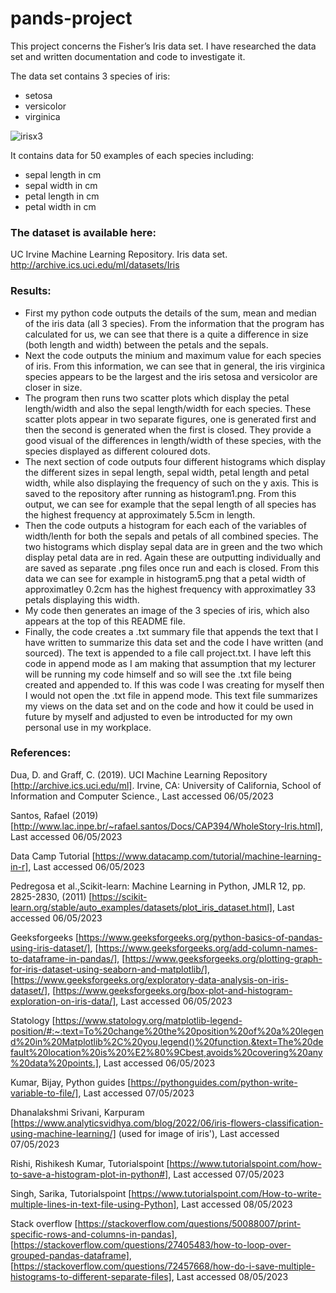 # pands-project

This project concerns the Fisher’s Iris data set. I have researched the data set
and written documentation and code to investigate it. 


The data set contains 3 species of iris:
* setosa
* versicolor
* virginica

![irisx3](https://user-images.githubusercontent.com/123767624/236692889-280b9db3-e557-4c14-bd65-8fb64eb8f002.png)


It contains data for 50 examples of each species including:
* sepal length in cm
* sepal width in cm
* petal length in cm
* petal width in cm




### The dataset is available here:

UC Irvine Machine Learning Repository. Iris data set.
http://archive.ics.uci.edu/ml/datasets/Iris

### Results:

* First my python code outputs the details of the sum, mean and median of the iris data (all 3 species).
  From the information that the program has calculated for us, we can see that there is a quite a difference in size (both length and width) 
  between the petals and the sepals.
* Next the code outputs the minium and maximum value for each species of iris.
  From this information, we can see that in general, the iris virginica species appears to be the largest and 
  the iris setosa and versicolor are closer in size.
* The program then runs two scatter plots which display the petal length/width and also the sepal length/width for each species.
  These scatter plots appear in two separate figures, one is generated first and then the second is generated when the first is closed.
  They provide a good visual of the differences in length/width of these species, with the species displayed as different coloured dots.
* The next section of code outputs four different histograms which display the different sizes in sepal length, sepal width,
  petal length and petal width, while also displaying the frequency of such on the y axis. This is saved to the repository after running as 
  histogram1.png. From this output, we can see for example that the sepal length of all species has the highest frequency at approximately 5.5cm in length.
* Then the code outputs a histogram for each each of the variables of width/lenth for both the sepals and petals of all combined species.
  The two histograms which display sepal data are in green and the two which display petal data are in red. Again these are outputting individually and are
  saved as separate .png files once run and each is closed.
  From this data we can see for example in histogram5.png that a petal width of approximatley 0.2cm has the highest frequency with approximatley 33 petals
  displaying this width.
* My code then generates an image of the 3 species of iris, which also appears at the top of this README file.
* Finally, the code creates a .txt summary file that appends the text that I have written to summarize this data set and the code I have written (and sourced).
  The text is appended to a file call project.txt. I have left this code in append mode as I am making that assumption that my lecturer will be running my 
  code himself and so will see the .txt file being created and appended to. If this was code I was creating for myself then I would not open the .txt file
  in append mode. This text file summarizes my views on the data set and on the code and how it could be used in future by myself and adjusted to even be 
  introducted for my own personal use in my workplace.


### References:

Dua, D. and Graff, C. (2019). UCI Machine Learning Repository [http://archive.ics.uci.edu/ml]. Irvine, CA: University of California, School of Information and Computer Science., Last accessed 06/05/2023

Santos, Rafael (2019) [http://www.lac.inpe.br/~rafael.santos/Docs/CAP394/WholeStory-Iris.html], Last accessed 06/05/2023

Data Camp Tutorial [https://www.datacamp.com/tutorial/machine-learning-in-r], Last accessed 06/05/2023

Pedregosa et al.,Scikit-learn: Machine Learning in Python,  JMLR 12, pp. 2825-2830, (2011) [https://scikit-learn.org/stable/auto_examples/datasets/plot_iris_dataset.html], Last accessed 06/05/2023

Geeksforgeeks [https://www.geeksforgeeks.org/python-basics-of-pandas-using-iris-dataset/], [https://www.geeksforgeeks.org/add-column-names-to-dataframe-in-pandas/], [https://www.geeksforgeeks.org/plotting-graph-for-iris-dataset-using-seaborn-and-matplotlib/], [https://www.geeksforgeeks.org/exploratory-data-analysis-on-iris-dataset/], [https://www.geeksforgeeks.org/box-plot-and-histogram-exploration-on-iris-data/], Last accessed 06/05/2023

Statology [https://www.statology.org/matplotlib-legend-position/#:~:text=To%20change%20the%20position%20of%20a%20legend%20in%20Matplotlib%2C%20you,legend()%20function.&text=The%20default%20location%20is%20%E2%80%9Cbest,avoids%20covering%20any%20data%20points.], Last accessed 06/05/2023

Kumar, Bijay, Python guides [https://pythonguides.com/python-write-variable-to-file/], Last accessed 07/05/2023

Dhanalakshmi Srivani, Karpuram [https://www.analyticsvidhya.com/blog/2022/06/iris-flowers-classification-using-machine-learning/] (used for image of iris'), Last accessed 07/05/2023

Rishi, Rishikesh Kumar, Tutorialspoint [https://www.tutorialspoint.com/how-to-save-a-histogram-plot-in-python#], Last accessed 07/05/2023

Singh, Sarika, Tutorialspoint [https://www.tutorialspoint.com/How-to-write-multiple-lines-in-text-file-using-Python], Last accessed 08/05/2023

Stack overflow [https://stackoverflow.com/questions/50088007/print-specific-rows-and-columns-in-pandas], [https://stackoverflow.com/questions/27405483/how-to-loop-over-grouped-pandas-dataframe], [https://stackoverflow.com/questions/72457668/how-do-i-save-multiple-histograms-to-different-separate-files], Last accessed 08/05/2023
